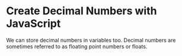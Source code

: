 # Create Decimal Numbers with JavaScript
We can store decimal numbers in variables too. Decimal numbers are sometimes referred to as floating point numbers or floats.
